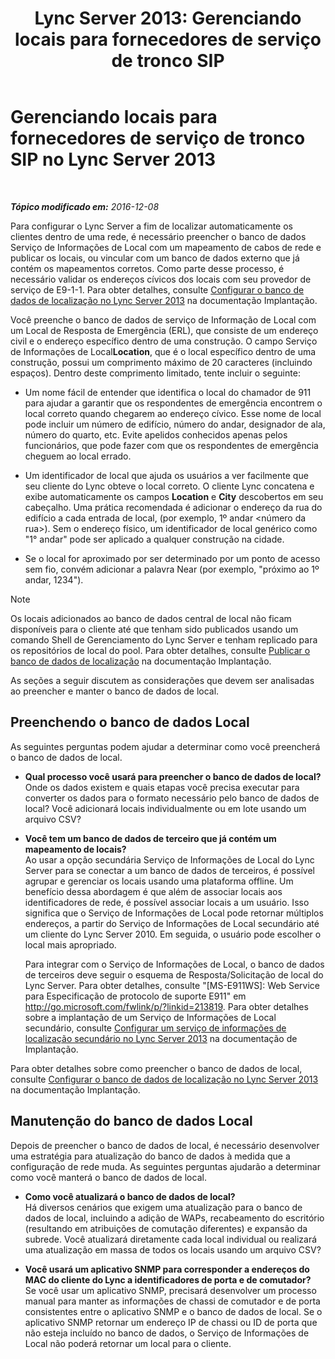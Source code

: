 ﻿---
title: 'Lync Server 2013: Gerenciando locais para fornecedores de serviço de tronco SIP'
TOCTitle: Gerenciando locais para fornecedores de serviço de tronco SIP
ms:assetid: d9b33b56-66c2-4dee-b056-faaf98925bf2
ms:mtpsurl: https://technet.microsoft.com/pt-br/library/Gg398959(v=OCS.15)
ms:contentKeyID: 49308296
ms.date: 12/10/2016
mtps_version: v=OCS.15
ms.translationtype: HT
---

# Gerenciando locais para fornecedores de serviço de tronco SIP no Lync Server 2013

 

_**Tópico modificado em:** 2016-12-08_

Para configurar o Lync Server a fim de localizar automaticamente os clientes dentro de uma rede, é necessário preencher o banco de dados Serviço de Informações de Local com um mapeamento de cabos de rede e publicar os locais, ou vincular com um banco de dados externo que já contém os mapeamentos corretos. Como parte desse processo, é necessário validar os endereços cívicos dos locais com seu provedor de serviço de E9-1-1. Para obter detalhes, consulte [Configurar o banco de dados de localização no Lync Server 2013](lync-server-2013-configure-the-location-database.md) na documentação Implantação.

Você preenche o banco de dados de serviço de Informação de Local com um Local de Resposta de Emergência (ERL), que consiste de um endereço civil e o endereço específico dentro de uma construção. O campo Serviço de Informações de Local**Location**, que é o local específico dentro de uma construção, possui um comprimento máximo de 20 caracteres (incluindo espaços). Dentro deste comprimento limitado, tente incluir o seguinte:

  - Um nome fácil de entender que identifica o local do chamador de 911 para ajudar a garantir que os respondentes de emergência encontrem o local correto quando chegarem ao endereço cívico. Esse nome de local pode incluir um número de edifício, número do andar, designador de ala, número do quarto, etc. Evite apelidos conhecidos apenas pelos funcionários, que pode fazer com que os respondentes de emergência cheguem ao local errado.

  - Um identificador de local que ajuda os usuários a ver facilmente que seu cliente do Lync obteve o local correto. O cliente Lync concatena e exibe automaticamente os campos **Location** e **City** descobertos em seu cabeçalho. Uma prática recomendada é adicionar o endereço da rua do edifício a cada entrada de local, (por exemplo, 1º andar \<número da rua\>). Sem o endereço físico, um identificador de local genérico como "1° andar" pode ser aplicado a qualquer construção na cidade.

  - Se o local for aproximado por ser determinado por um ponto de acesso sem fio, convém adicionar a palavra Near (por exemplo, "próximo ao 1º andar, 1234").

> [!NOTE]  
> Os locais adicionados ao banco de dados central de local não ficam disponíveis para o cliente até que tenham sido publicados usando um comando Shell de Gerenciamento do Lync Server e tenham replicado para os repositórios de local do pool. Para obter detalhes, consulte <a href="lync-server-2013-publish-the-location-database.md">Publicar o banco de dados de localização</a> na documentação Implantação.

As seções a seguir discutem as considerações que devem ser analisadas ao preencher e manter o banco de dados de local.

## Preenchendo o banco de dados Local

As seguintes perguntas podem ajudar a determinar como você preencherá o banco de dados de local.

  - **Qual processo você usará para preencher o banco de dados de local?**  
    Onde os dados existem e quais etapas você precisa executar para converter os dados para o formato necessário pelo banco de dados de local? Você adicionará locais individualmente ou em lote usando um arquivo CSV?

<!-- end list -->

  - **Você tem um banco de dados de terceiro que já contém um mapeamento de locais?**  
    Ao usar a opção secundária Serviço de Informações de Local do Lync Server para se conectar a um banco de dados de terceiros, é possível agrupar e gerenciar os locais usando uma plataforma offline. Um benefício dessa abordagem é que além de associar locais aos identificadores de rede, é possível associar locais a um usuário. Isso significa que o Serviço de Informações de Local pode retornar múltiplos endereços, a partir do Serviço de Informações de Local secundário até um cliente do Lync Server 2010. Em seguida, o usuário pode escolher o local mais apropriado.
    
    Para integrar com o Serviço de Informações de Local, o banco de dados de terceiros deve seguir o esquema de Resposta/Solicitação de local do Lync Server. Para obter detalhes, consulte "\[MS-E911WS\]: Web Service para Especificação de protocolo de suporte E911" em <http://go.microsoft.com/fwlink/p/?linkid=213819>. Para obter detalhes sobre a implantação de um Serviço de Informações de Local secundário, consulte [Configurar um serviço de informações de localização secundário no Lync Server 2013](lync-server-2013-configure-a-secondary-location-information-service.md) na documentação de Implantação.

Para obter detalhes sobre como preencher o banco de dados de local, consulte [Configurar o banco de dados de localização no Lync Server 2013](lync-server-2013-configure-the-location-database.md) na documentação Implantação.

## Manutenção do banco de dados Local

Depois de preencher o banco de dados de local, é necessário desenvolver uma estratégia para atualização do banco de dados à medida que a configuração de rede muda. As seguintes perguntas ajudarão a determinar como você manterá o banco de dados de local.

  - **Como você atualizará o banco de dados de local?**  
    Há diversos cenários que exigem uma atualização para o banco de dados de local, incluindo a adição de WAPs, recabeamento do escritório (resultando em atribuições de comutação diferentes) e expansão da subrede. Você atualizará diretamente cada local individual ou realizará uma atualização em massa de todos os locais usando um arquivo CSV?

<!-- end list -->

  - **Você usará um aplicativo SNMP para corresponder a endereços do MAC do cliente do Lync a identificadores de porta e de comutador?**  
    Se você usar um aplicativo SNMP, precisará desenvolver um processo manual para manter as informações de chassi de comutador e de porta consistentes entre o aplicativo SNMP e o banco de dados de local. Se o aplicativo SNMP retornar um endereço IP de chassi ou ID de porta que não esteja incluído no banco de dados, o Serviço de Informações de Local não poderá retornar um local para o cliente.

